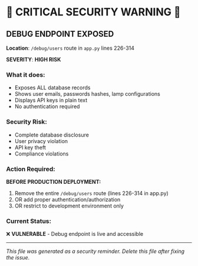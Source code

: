 # 🚨 CRITICAL SECURITY WARNING 🚨

## DEBUG ENDPOINT EXPOSED

**Location**: `/debug/users` route in `app.py` lines 226-314

**SEVERITY**: **HIGH RISK** 

### What it does:
- Exposes ALL database records
- Shows user emails, passwords hashes, lamp configurations  
- Displays API keys in plain text
- No authentication required

### Security Risk:
- Complete database disclosure
- User privacy violation
- API key theft
- Compliance violations

### Action Required:
**BEFORE PRODUCTION DEPLOYMENT:**
1. Remove the entire `/debug/users` route (lines 226-314 in app.py)
2. OR add proper authentication/authorization
3. OR restrict to development environment only

### Current Status:
❌ **VULNERABLE** - Debug endpoint is live and accessible

---
*This file was generated as a security reminder. Delete this file after fixing the issue.*